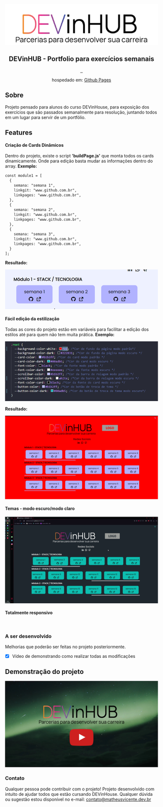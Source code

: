 <p align="center"><img src="assets/img/logo1.png" alt="" style=""></p>

<p align="center">
 <h2 align="center">DEVinHUB - Portfolio para exercícios semanais</h2>
</p>
  <p align="center">
    <a href="">
      <img src="https://img.shields.io/badge/HTML-239120?style=for-the-badge&logo=html5&logoColor=white" alt="">
    </a>
    <a href="">
      <img src="https://img.shields.io/badge/CSS-239120?&style=for-the-badge&logo=css3&logoColor=white" alt="">
    </a>
    <a href="">
      <img src="https://img.shields.io/badge/JavaScript-F7DF1E?style=for-the-badge&logo=javascript&logoColor=black" alt="">
    </a>
  </p>
   <p align="center">hospedado em: <a href="https://matheusvicentesn.github.io/DEVinHUB/">Github Pages</a> </p>

## Sobre

Projeto pensado para alunos do curso DEVinHouse, para exposição dos exercícios que são passados semanalmente para resolução, juntando todos em um lugar para servir de um portfólio.

## Features

#### Criação de Cards Dinâmicos

Dentro do projeto, existe o script **'buildPage.js'** que monta todos os cards dinamicamente. Onde para edição basta mudar as informações dentro do array. **Exemplo:**

```
const module1 = [
  {
    semana: "semana 1",
    linkgit: "www.github.com.br",
    linkpages: "www.github.com.br",
  },
  {
    semana: "semana 2",
    linkgit: "www.github.com.br",
    linkpages: "www.github.com.br",
  },
  {
    semana: "semana 3",
    linkgit: "www.github.com.br",
    linkpages: "www.github.com.br",
  }
];
```

**Resultado:**

<p align="center"><img src="assets/img/readme/img1.png" alt="" style=""></p>

#### Fácil edição da estilização

Todas as cores do projeto estão em variáveis para facilitar a edição dos estilos até para quem não tem muita prática. **Exemplo:**

<p align="center"><img src="assets/img/readme/img2.png" alt="" style=""></p>

**Resultado:**

<p align="center"><img src="assets/img/readme/img3.png" alt="" style=""></p>

#### Temas - modo escuro/modo claro

![Alt Text](assets/img/readme/img4.gif)

#### Totalmente responsivo

<p align="center"><img src="assets/img/readme/img5.gif" alt="" style=" width: 400px; height: auto;"></p>


### A ser desenvolvido

Melhorias que poderão ser feitas no projeto posteriormente.

- [x] Vídeo de demonstrando como realizar todas as modificações

## Demonstração do projeto

[![Devinhub](assets/img/readme/tumb.jpg)](https://www.youtube.com/watch?v=y1-NfsYbaqk "Devinhub")


### Contato
Qualquer pessoa pode contribuir com o projeto! 
Projeto desenvolvido com intuito de ajudar todos que estão cursando DEVinHouse.
Qualquer dúvida ou sugestão estou disponível no e-mail:
<a href="mailto:contato@matheusvicente.dev.br?subject=Questions" title=""> contato@matheusvicente.dev.br</a>
